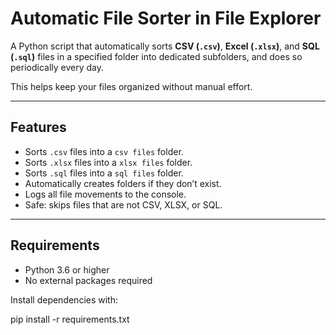 # Automatic File Sorter in File Explorer

A Python script that automatically sorts **CSV (`.csv`)**, **Excel (`.xlsx`)**, and **SQL (`.sql`)** files in a specified folder into dedicated subfolders, and does so periodically
every day.

This helps keep your files organized without manual effort.

---

## Features

- Sorts `.csv` files into a `csv files` folder.
- Sorts `.xlsx` files into a `xlsx files` folder.
- Sorts `.sql` files into a `sql files` folder.
- Automatically creates folders if they don’t exist.
- Logs all file movements to the console.
- Safe: skips files that are not CSV, XLSX, or SQL.

---

## Requirements

- Python 3.6 or higher
- No external packages required

Install dependencies with:

pip install -r requirements.txt
